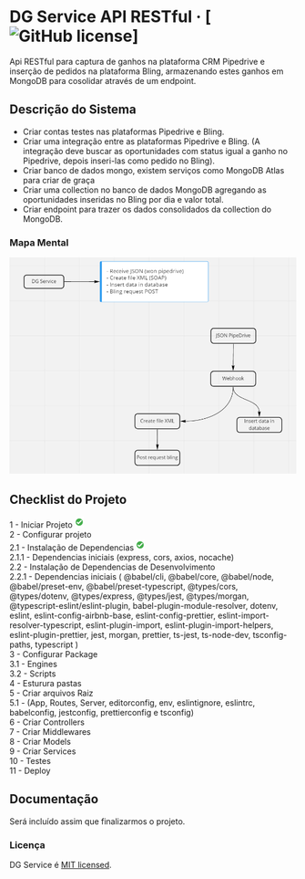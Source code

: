 # DG Service API RESTful &middot; [![GitHub license](https://img.shields.io/badge/license-MIT-blue.svg)]

Api RESTful para captura de ganhos na plataforma CRM Pipedrive e inserção de pedidos na plataforma Bling, armazenando estes ganhos em MongoDB para cosolidar através de um endpoint.

## Descrição do Sistema

- Criar contas testes nas plataformas Pipedrive e Bling.
- Criar uma integração entre as plataformas Pipedrive e Bling. (A integração deve buscar as oportunidades com status igual a ganho no Pipedrive, depois inseri-las como pedido no Bling).
- Criar banco de dados mongo, existem serviços como MongoDB Atlas para criar de graça
- Criar uma collection no banco de dados MongoDB agregando as oportunidades inseridas no Bling por dia e valor total.
- Criar endpoint para trazer os dados consolidados da collection do MongoDB.

### Mapa Mental

![Mapa Mental](/_docs/map-dgservice-api.png)

## Checklist do Projeto

1 - Iniciar Projeto ![OK](/_docs/icon-success.png) <br />
2 - Configurar projeto<br />
2.1 - Instalação de Dependencias ![OK](/_docs/icon-success.png)<br />
2.1.1 - Dependencias iniciais (express, cors, axios, nocache)<br />
2.2 - Instalação de Dependencias de Desenvolvimento<br />
2.2.1 - Dependencias iniciais (
@babel/cli,
@babel/core,
@babel/node,
@babel/preset-env,
@babel/preset-typescript,
@types/cors,
@types/dotenv,
@types/express,
@types/jest,
@types/morgan,
@typescript-eslint/eslint-plugin,
babel-plugin-module-resolver,
dotenv,
eslint,
eslint-config-airbnb-base,
eslint-config-prettier,
eslint-import-resolver-typescript,
eslint-plugin-import,
eslint-plugin-import-helpers,
eslint-plugin-prettier,
jest,
morgan,
prettier,
ts-jest,
ts-node-dev,
tsconfig-paths,
typescript
)<br />
3 - Configurar Package<br />
3.1 - Engines<br />
3.2 - Scripts<br />
4 - Esturura pastas<br />
5 - Criar arquivos Raiz<br />
5.1 - (App, Routes, Server, editorconfig, env, eslintignore, eslintrc, babelconfig, jestconfig, prettierconfig e tsconfig)<br />
6 - Criar Controllers<br />
7 - Criar Middlewares<br />
8 - Criar Models<br />
9 - Criar Services<br />
10 - Testes<br />
11 - Deploy<br />

## Documentação

Será incluído assim que finalizarmos o projeto.

### Licença

DG Service é [MIT licensed](./LICENSE).
